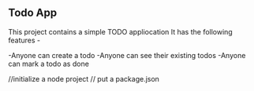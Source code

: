 ## Todo App

This project contains a simple TODO appliocation
It has the following features - 
 
 -Anyone can create a todo
 -Anyone can see their existing todos
 -Anyone can mark a todo as done

 //initialize a node project
 // put a package.json
